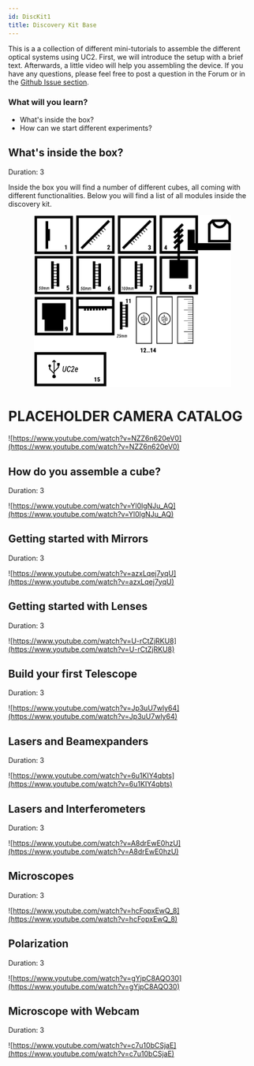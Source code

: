 ```yaml
---
id: DiscKit1
title: Discovery Kit Base 
---
```



This is a a collection of different mini-tutorials to assemble the different optical systems using UC2. First, we will introduce the setup with a brief text. Afterwards, a little video will help you assembling the device. If you have any questions, please feel free to post a question in the Forum or in the [Github Issue section](https://github.com/openUC2/UC2-GIT/issues/new).

### What will you learn?
- What's inside the box?
- How can we start different experiments?


## What's inside the box?
Duration: 3

Inside the box you will find a number of different cubes, all coming with different functionalities. Below you will find a list of all modules inside the discovery kit.

<p align="center">
<img src="../static/DISCOVERY_BASE/01_DiscoveryKitBase.png" width="400"/>
</p>

# PLACEHOLDER CAMERA CATALOG

![https://www.youtube.com/watch?v=NZZ6n620eV0](https://www.youtube.com/watch?v=NZZ6n620eV0)




## How do you assemble a cube?
Duration: 3

![https://www.youtube.com/watch?v=Yl0lgNJu_AQ](https://www.youtube.com/watch?v=Yl0lgNJu_AQ)



## Getting started with Mirrors
Duration: 3

![https://www.youtube.com/watch?v=azxLqej7yqU](https://www.youtube.com/watch?v=azxLqej7yqU)




## Getting started with Lenses
Duration: 3

![https://www.youtube.com/watch?v=U-rCtZjRKU8](https://www.youtube.com/watch?v=U-rCtZjRKU8)



## Build your first Telescope
Duration: 3

![https://www.youtube.com/watch?v=Jp3uU7wly64](https://www.youtube.com/watch?v=Jp3uU7wly64)



## Lasers and Beamexpanders
Duration: 3

![https://www.youtube.com/watch?v=6u1KIY4qbts](https://www.youtube.com/watch?v=6u1KIY4qbts)




## Lasers and Interferometers
Duration: 3

![https://www.youtube.com/watch?v=A8drEwE0hzU](https://www.youtube.com/watch?v=A8drEwE0hzU)




## Microscopes
Duration: 3

![https://www.youtube.com/watch?v=hcFopxEwQ_8](https://www.youtube.com/watch?v=hcFopxEwQ_8)



## Polarization
Duration: 3

![https://www.youtube.com/watch?v=gYjpC8AQO30](https://www.youtube.com/watch?v=gYjpC8AQO30)



## Microscope with Webcam
Duration: 3

![https://www.youtube.com/watch?v=c7u10bCSjaE](https://www.youtube.com/watch?v=c7u10bCSjaE)

